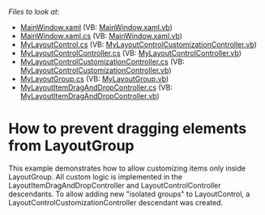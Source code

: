 <!-- default file list -->
*Files to look at*:

* [MainWindow.xaml](./CS/LayoutCntMoveInGroup/MainWindow.xaml) (VB: [MainWindow.xaml.vb](./VB/LayoutCntMoveInGroup/MainWindow.xaml.vb))
* [MainWindow.xaml.cs](./CS/LayoutCntMoveInGroup/MainWindow.xaml.cs) (VB: [MainWindow.xaml.vb](./VB/LayoutCntMoveInGroup/MainWindow.xaml.vb))
* [MyLayoutControl.cs](./CS/LayoutCntMoveInGroup/MyLayoutControl.cs) (VB: [MyLayoutControlCustomizationController.vb](./VB/LayoutCntMoveInGroup/MyLayoutControlCustomizationController.vb))
* [MyLayoutControlController.cs](./CS/LayoutCntMoveInGroup/MyLayoutControlController.cs) (VB: [MyLayoutControlController.vb](./VB/LayoutCntMoveInGroup/MyLayoutControlController.vb))
* [MyLayoutControlCustomizationController.cs](./CS/LayoutCntMoveInGroup/MyLayoutControlCustomizationController.cs) (VB: [MyLayoutControlCustomizationController.vb](./VB/LayoutCntMoveInGroup/MyLayoutControlCustomizationController.vb))
* [MyLayoutGroup.cs](./CS/LayoutCntMoveInGroup/MyLayoutGroup.cs) (VB: [MyLayoutGroup.vb](./VB/LayoutCntMoveInGroup/MyLayoutGroup.vb))
* [MyLayoutItemDragAndDropController.cs](./CS/LayoutCntMoveInGroup/MyLayoutItemDragAndDropController.cs) (VB: [MyLayoutItemDragAndDropController.vb](./VB/LayoutCntMoveInGroup/MyLayoutItemDragAndDropController.vb))
<!-- default file list end -->
# How to prevent dragging elements from LayoutGroup


<p>This example demonstrates how to allow customizing items only inside LayoutGroup. All custom logic is implemented in the LayoutItemDragAndDropController and  LayoutControlController descendants. To allow adding new "isolated groups" to LayoutControl, a LayoutControlCustomizationController descendant was created.</p>

<br/>



